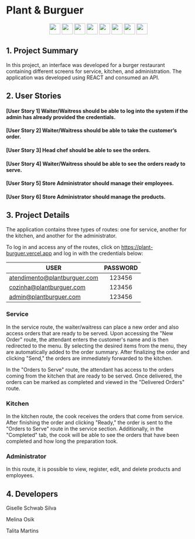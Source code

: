 # Plant & Burguer

<div align="center">
<img src="https://cdn.jsdelivr.net/gh/devicons/devicon/icons/react/react-original-wordmark.svg" height="30px";/>
<img src="https://cdn.jsdelivr.net/gh/devicons/devicon/icons/css3/css3-original.svg" height="30px";/>
<img src="https://cdn.jsdelivr.net/gh/devicons/devicon/icons/git/git-original.svg" height="30px";/>
<img src="https://cdn.jsdelivr.net/gh/devicons/devicon/icons/github/github-original.svg" height="30px";/>
<img src="https://cdn.jsdelivr.net/gh/devicons/devicon/icons/eslint/eslint-original.svg" height="30px";/>
<img src="https://cdn.jsdelivr.net/gh/devicons/devicon/icons/jest/jest-plain.svg" height="30px";/>
<img src="https://cdn.jsdelivr.net/gh/devicons/devicon/icons/figma/figma-original.svg" height="30px";/>
<img src="https://cdn.jsdelivr.net/gh/devicons/devicon/icons/trello/trello-plain.svg" height="30px";/>
</div>   


 ## 1. Project Summary

In this project, an interface was developed for a burger restaurant containing different screens for service, kitchen, and administration. The application was developed using REACT and consumed an API.

## 2. User Stories

#### [User Story 1] Waiter/Waitress should be able to log into the system if the admin has already provided the credentials.
#### [User Story 2] Waiter/Waitress should be able to take the customer’s order.
#### [User Story 3] Head chef should be able to see the orders.
#### [User Story 4] Waiter/Waitress should be able to see the orders ready to serve.
#### [User Story 5] Store Administrator should manage their employees.
#### [User Story 6] Store Administrator should manage the products.


## 3. Project Details
The application contains three types of routes: one for service, another for the kitchen, and another for the administrator.

To log in and access any of the routes, click on https://plant-burguer.vercel.app and log in with the credentials below:

| USER                         |PASSWORD|
|------------------------------|:----:|
| atendimento@plantburguer.com | 123456 |
| cozinha@plantburguer.com     | 123456 |
| admin@plantburguer.com       | 123456 |


### Service

In the service route, the waiter/waitress can place a new order and also access orders that are ready to be served. Upon accessing the "New Order" route, the attendant enters the customer's name and is then redirected to the menu. By selecting the desired items from the menu, they are automatically added to the order summary. After finalizing the order and clicking "Send," the orders are immediately forwarded to the kitchen.

In the "Orders to Serve" route, the attendant has access to the orders coming from the kitchen that are ready to be served. Once delivered, the orders can be marked as completed and viewed in the "Delivered Orders" route.


### Kitchen
In the kitchen route, the cook receives the orders that come from service. After finishing the order and clicking "Ready," the order is sent to the "Orders to Serve" route in the service section. Additionally, in the "Completed" tab, the cook will be able to see the orders that have been completed and how long the preparation took.


### Administrator
In this route, it is possible to view, register, edit, and delete products and employees.


## 4. Developers

Giselle Schwab Silva  

Melina Osik  

Talita Martins 


